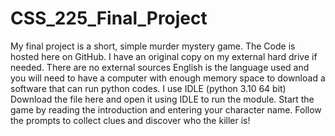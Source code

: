 # CSS_225_Final_Project
My final project is a short, simple murder mystery game. 
The Code is hosted here on GitHub. I have an original copy on my external hard drive if needed. 
There are no external sources 
English is the language used and you will need to have a computer with enough memory space to download a software that can run python codes. 
I use IDLE (python 3.10 64 bit)
Download the file here and open it using IDLE to run the module. 
Start the game by reading the introduction and entering your character name. 
Follow the prompts to collect clues and discover who the killer is!
